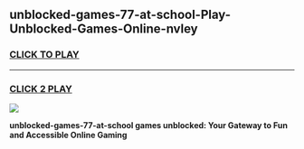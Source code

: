 
## unblocked-games-77-at-school-Play-Unblocked-Games-Online-nvley
<h3>
<a href="https://premium76.site?title=unblocked-games-77-at-school&ref=25A">CLICK TO PLAY</a></h3>
<hr>

<h3>
<a href="https://premium76.site?title=unblocked-games-77-at-school&ref=25A">CLICK 2 PLAY</a>
  
</h3>

<a href="https://premium76.site?title=unblocked-games-77-at-school&ref=25A"><img src="https://clearcache.store/games.png"></a>


**unblocked-games-77-at-school games unblocked: Your Gateway to Fun and Accessible Online Gaming**
